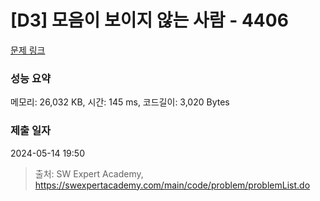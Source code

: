 # [D3] 모음이 보이지 않는 사람 - 4406 

[문제 링크](https://swexpertacademy.com/main/code/problem/problemDetail.do?contestProbId=AWNcD_66pUEDFAV8) 

### 성능 요약

메모리: 26,032 KB, 시간: 145 ms, 코드길이: 3,020 Bytes

### 제출 일자

2024-05-14 19:50



> 출처: SW Expert Academy, https://swexpertacademy.com/main/code/problem/problemList.do